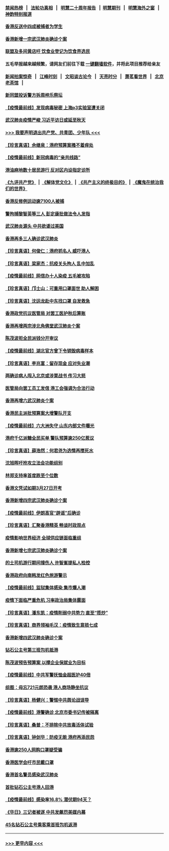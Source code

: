 #### [禁闻热榜](热点新闻.md?=0)  &nbsp;&nbsp;|&nbsp;&nbsp; [法轮功真相](https://github.com/gfw-breaker/truth/blob/master/README.md?=0) &nbsp;&nbsp;|&nbsp;&nbsp; [明慧二十周年报告](https://github.com/gfw-breaker/mh-reports/blob/master/README.md?=0) &nbsp;&nbsp;|&nbsp;&nbsp;[明慧期刊](https://github.com/gfw-breaker/mh-qikan) &nbsp;&nbsp;|&nbsp;&nbsp; [明慧海外之窗](https://github.com/gfw-breaker/mh-news/blob/master/README.md?=0) &nbsp;&nbsp;|&nbsp;&nbsp; [神韵特别报道](https://github.com/gfw-breaker/mh-news/blob/master/shenyun.md?=0)
#### [香港反送中四成被捕者为学生](../pages/nsc415/n11910730.md?t=03031431) 
#### [香港新增一宗武汉肺炎确诊个案](../pages/nsc415/n11910724.md?t=03031431) 
#### [联盟及多间黄店吁 饮食业登记为饮食界选民](../pages/nsc415/n11910718.md?t=03031431) 
#### 五毛举报越来越频繁，请网友们前往下载 [一键翻墙软件](https://github.com/gfw-breaker/ssr-accounts)，并将此项目推荐给亲友
#### [新闻拍案惊奇](https://github.com/gfw-breaker/banned-news/blob/master/pages/link4.md) &nbsp;&nbsp;|&nbsp;&nbsp; [江峰时刻](https://github.com/gfw-breaker/banned-news/blob/master/pages/link4.md) &nbsp;&nbsp;|&nbsp;&nbsp; [文昭谈古论今](https://github.com/gfw-breaker/banned-news/blob/master/pages/link4.md) &nbsp;&nbsp;|&nbsp;&nbsp; [天亮时分](https://github.com/gfw-breaker/banned-news/blob/master/pages/link4.md) &nbsp;&nbsp;|&nbsp;&nbsp; [萧茗看世界](https://github.com/gfw-breaker/banned-news/blob/master/pages/link4.md) &nbsp;&nbsp;|&nbsp;&nbsp; [北京老茶馆](https://github.com/gfw-breaker/banned-news/blob/master/pages/link4.md) &nbsp;&nbsp;|&nbsp;&nbsp; 
#### [新同盟投诉警方拆周梓乐祭坛](../pages/nsc415/n11910707.md?t=03031431) 
#### [【疫情最前线】发现病毒秘密 上海p3实验室遭关闭](../pages/nsc415/n11910640.md?t=03031431) 
#### [武汉肺炎疫情严峻 习近平访日或延至秋天](../pages/nsc415/n11910570.md?t=03031431) 
#### [>>> 我要声明退出共产党、共青团、少年队 <<<](https://github.com/begood0513/goodnews/blob/master/quit/letter.md) 
#### [【珍言真语】佘继泉：港府预算案搔不着痒处](../pages/nsc415/n11910011.md?t=03031431) 
#### [【疫情最前线】新冠病毒的“亲共线路”](../pages/nsc415/n11907734.md?t=03031431) 
#### [港油麻地数十居民游行 反对区内设指定诊所](../pages/nsc415/n11907900.md?t=03031431) 
#### [《九评共产党》](https://github.com/begood0513/9ping.md/blob/master/README.md) &nbsp;|&nbsp; [《解体党文化》](../../../../jtdwh.md/blob/master/README.md)  &nbsp;|&nbsp; [《共产主义的终极目的》](../../../../gczydzjmd.md/blob/master/README.md) &nbsp;|&nbsp; [《魔鬼在统治我们的世界》](../../../../mgztzwmdsj.md/blob/master/README.md) 
#### [香港反修例运动逾7100人被捕](../pages/nsc415/n11907922.md?t=03031431) 
#### [警拘捕黎智英等三人 彭定康批做法令人发指](../pages/nsc415/n11907905.md?t=03031431) 
#### [武汉肺炎源头 中共欲诿过美国](../pages/nsc415/n11907665.md?t=03031431) 
#### [香港再多三人确诊武汉肺炎](../pages/nsc415/n11907846.md?t=03031431) 
#### [【珍言真语】何俊仁：港府抓名人 威吓港人](../pages/nsc415/n11907561.md?t=03031431) 
#### [【珍言真语】梁家杰：抗疫关头拘人 乱中加乱](../pages/nsc415/n11907444.md?t=03031431) 
#### [【疫情最前线】网信办十人染疫 五毛被攻陷](../pages/nsc415/n11903757.md?t=03031431) 
#### [【珍言真语】邝士山：可重用口罩面世 助人解困](../pages/nsc415/n11903875.md?t=03031431) 
#### [【珍言真语】沈运龙赴中东找口罩 自发救急](../pages/nsc415/n11903291.md?t=03031431) 
#### [香港政党抗议医管局 对罢工医护秋后算账](../pages/nsc415/n11901746.md?t=03031431) 
#### [香港再增两宗涉北角佛堂武汉肺炎个案](../pages/nsc415/n11901737.md?t=03031431) 
#### [陈茂波拒全民派钱分开审议](../pages/nsc415/n11901672.md?t=03031431) 
#### [【疫情最前线】湖北官方曾下令销毁病毒样本](../pages/nsc415/n11901518.md?t=03031431) 
#### [【珍言真语】李兆富：留存现金 应对失业潮](../pages/nsc415/n11901448.md?t=03031431) 
#### [两确诊病人闯入北京或涉栗战书 传习大怒](../pages/nsc415/n11901180.md?t=03031431) 
#### [医管局向罢工员工发信 港工会强调为合法行动](../pages/nsc415/n11898870.md?t=03031431) 
#### [香港再增六武汉肺炎个案](../pages/nsc415/n11898843.md?t=03031431) 
#### [香港民主派批预算案大增警队开支](../pages/nsc415/n11898813.md?t=03031431) 
#### [【疫情最前线】六大洲失守 山东内部文件曝光](../pages/nsc415/n11898455.md?t=03031431) 
#### [港府千亿派糖全民买单 警队预算逾250亿惹议](../pages/nsc415/n11898608.md?t=03031431) 
#### [【珍言真语】薛浩然：何君尧为选情再搅死水](../pages/nsc415/n11898269.md?t=03031431) 
#### [沈旭晖吁抢攻立法会功能组别](../pages/nsc415/n11896084.md?t=03031431) 
#### [林郑支持率首度跌至个位数](../pages/nsc415/n11896058.md?t=03031431) 
#### [香港文凭试如期3月27日开考](../pages/nsc415/n11896055.md?t=03031431) 
#### [香港新增四宗武汉肺炎确诊个案](../pages/nsc415/n11896040.md?t=03031431) 
#### [【疫情最前线】伊朗高官“辟谣”后确诊](../pages/nsc415/n11895902.md?t=03031431) 
#### [【珍言真语】汇聚香港精英 畅谈时政观点](../pages/nsc415/n11895733.md?t=03031431) 
#### [疫情影响世界经济 全球供应链面临重组](../pages/nsc415/n11895634.md?t=03031431) 
#### [香港新增七宗武汉肺炎确诊个案](../pages/nsc415/n11893498.md?t=03031431) 
#### [的士司机游行期间撞伤人 许智峯提私人检控](../pages/nsc415/n11893483.md?t=03031431) 
#### [香港政府向南韩发红色旅游警示](../pages/nsc415/n11893398.md?t=03031431) 
#### [【疫情最前线】监狱集体感染 集市爆人潮](../pages/nsc415/n11893181.md?t=03031431) 
#### [疫情下面临严重危机  习率政治局集体露面](../pages/nsc415/n11893305.md?t=03031431) 
#### [【珍言真语】潘东凯：疫情削弱中共势力 直至“揽炒”](../pages/nsc415/n11892866.md?t=03031431) 
#### [【珍言真语】商界领袖毛汉：疫情致生意损七成](../pages/nsc415/n11890348.md?t=03031431) 
#### [香港新增四武汉肺炎确诊个案](../pages/nsc415/n11890610.md?t=03031431) 
#### [钻石公主号第三班包机抵港](../pages/nsc415/n11890645.md?t=03031431) 
#### [陈茂波预告预算案 以撑企业保就业为目标](../pages/nsc415/n11890574.md?t=03031431) 
#### [【疫情最前线】中共军警抚恤金超医护40倍](../pages/nsc415/n11890458.md?t=03031431) 
#### [组图：毋忘721元朗恐袭 港人商场静坐抗议](../pages/nsc415/n11876882.md?t=03031431) 
#### [【珍言真语】杨健兴：警惕中共舆论战误导](../pages/nsc415/n11888131.md?t=03031431) 
#### [【疫情最前线】港警确诊 北京市委书记传被隔离](../pages/nsc415/n11886872.md?t=03031431) 
#### [【珍言真语】桑普：不排除中共放毒活体试验](../pages/nsc415/n11886832.md?t=03031431) 
#### [【珍言真语】钟剑华：防疫无能 港府再添民怨](../pages/nsc415/n11884504.md?t=03031431) 
#### [香港逾250人网购口罩疑受骗](../pages/nsc415/n11884388.md?t=03031431) 
#### [香港医学会吁市民戴口罩](../pages/nsc415/n11884367.md?t=03031431) 
#### [香港首名警员感染武汉肺炎](../pages/nsc415/n11884357.md?t=03031431) 
#### [首批钻石公主号港人回港](../pages/nsc415/n11884333.md?t=03031431) 
#### [【疫情最前线】感染率16.8% 潜伏期94天？](../pages/nsc415/n11884256.md?t=03031431) 
#### [《华日》三记者被逐 中共发飙罚美媒内幕](../pages/nsc415/n11884184.md?t=03031431) 
#### [45名钻石公主号乘客乘首班包机返港](../pages/nsc415/n11881770.md?t=03031431) 

----
#### [ >>> 更早内容 <<< ](../indexes/nsc415-earlier.md)
